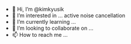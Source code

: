 - 👋 Hi, I’m @kimkyusik
- 👀 I’m interested in ... active noise cancellation
- 🌱 I’m currently learning ...
- 💞️ I’m looking to collaborate on ...
- 📫 How to reach me ...

<!---
kimkyusik/kimkyusik is a ✨ special ✨ repository because its `README.md` (this file) appears on your GitHub profile.
You can click the Preview link to take a look at your changes.
--->
